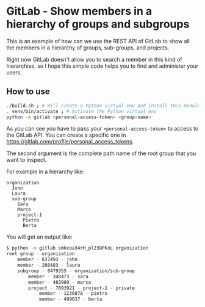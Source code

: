 # GitLab - Show members in a hierarchy of groups and subgroups

This is an example of how can we use the REST API of GitLab to show all the members in a hierarchy of groups, sub-groups, and projects.

Right now GitLab doesn't allow you to search a member in this kind of hierarchies, so I hope this simple code helps you to find and administer your users.

## How to use

```bash
./build.sh ; # Will create a Python virtual env and install this module dependencies
. venv/bin/activate ; # Activate the Python virtual env
python -m gitlab <personal-access-token> <group-name>
```

As you can see you have to pass your `<personal-access-token>` to access to the GitLab API. You can create a specific one in <https://gitlab.com/profile/personal_access_tokens>.

The second argument is the complete path name of the root group that you want to inspect.

For example in a hierarchy like:

```
organization
  John
  Laura
  sub-group
    Sara
    Marco
    project-1
      Pietro
      Berta
```

You will get an output like:

```bash
$ python -m gitlab smkcoa34rH_pl23QFKxL organization
root group - organization
    member - 837493 - john
    member - 208483 - laura
    subgroup - 8479355 - organization/sub-group
        member - 348473 - sara
        member - 483909 - marco
        project - 7893921 - project-1 - private
            member - 1230878 - pietro
            member - 499037 - berta
```
